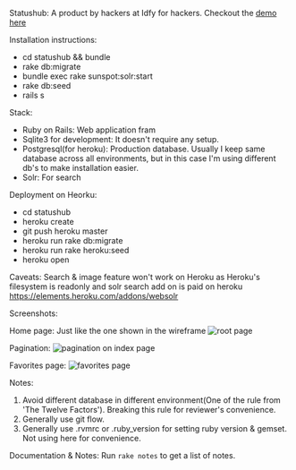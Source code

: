 Statushub: A product by hackers at Idfy for hackers. Checkout the [demo here](https://immense-cove-8413.herokuapp.com/)

Installation instructions:

* cd statushub && bundle
* rake db:migrate
* bundle exec rake sunspot:solr:start
* rake db:seed
* rails s

Stack:

* Ruby on Rails: Web application fram
* Sqlite3 for development: It doesn't require any setup.
* Postgresql(for heroku): Production database. Usually I keep same database across all environments, but in this case I'm using different db's to make installation easier.
* Solr: For search

Deployment on Heorku:

* cd statushub
* heroku create
* git push heroku master
* heroku run rake db:migrate
* heroku run rake heroku:seed
* heroku open

Caveats: Search & image feature won't work on Heroku as Heroku's filesystem is readonly and solr search add on is paid on heroku https://elements.heroku.com/addons/websolr

Screenshots:

Home page: Just like the one shown in the wireframe
![root page](https://www.dropbox.com/s/kapm5e064yk4phi/Screenshot%202015-11-22%2020.40.32.png?dl=0)

Pagination:
![pagination on index page](https://www.dropbox.com/s/syhobazxa0gt8dx/Screenshot%202015-11-22%2020.43.03.png?dl=0)

Favorites page:
![favorites page](https://www.dropbox.com/s/vmk1gbvevo4k81c/Screenshot%202015-11-22%2020.44.05.png?dl=0)

Notes:

1. Avoid different database in different environment(One of the rule from 'The Twelve Factors'). Breaking this rule for reviewer's convenience.
2. Generally use git flow.
3. Generally use .rvmrc or .ruby_version for setting ruby version & gemset. Not using here for convenience.

Documentation & Notes: Run `rake notes` to get a list of notes.
